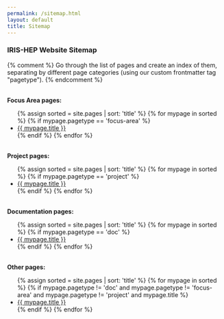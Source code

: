 ```yaml
---
permalink: /sitemap.html
layout: default
title: Sitemap
---
```

<h3>IRIS-HEP Website Sitemap</h3>

{% comment %}
Go through the list of pages and create an index of them, separating by
different page categories (using our custom frontmatter tag "pagetype").
{% endcomment %}

<br>
<b>Focus Area pages:</b>
<ul>
{% assign sorted = site.pages | sort: 'title' %}
{% for mypage in sorted %}
  {% if mypage.pagetype == 'focus-area' %} 
  <li><a href="{{mypage.permalink}}">{{ mypage.title }}</a></li>
  {% endif %}
{% endfor %}
</ul>

<br>
<b>Project pages:</b>
<ul>
{% assign sorted = site.pages | sort: 'title' %}
{% for mypage in sorted %}
  {% if mypage.pagetype == 'project' %} 
  <li><a href="{{mypage.permalink}}">{{ mypage.title }}</a></li>
  {% endif %}
{% endfor %}
</ul>

<br>
<b>Documentation pages:</b>
<ul>
{% assign sorted = site.pages | sort: 'title' %}
{% for mypage in sorted %}
  {% if mypage.pagetype == 'doc' %} 
  <li><a href="{{mypage.permalink}}">{{ mypage.title }}</a></li>
  {% endif %}
{% endfor %}
</ul>

<br>
<b>Other pages:</b>
<ul>
{% assign sorted = site.pages | sort: 'title' %}
{% for mypage in sorted %}
  {% if mypage.pagetype != 'doc' and mypage.pagetype != 'focus-area' and mypage.pagetype != 'project' and mypage.title %} 
  <li><a href="{{mypage.permalink}}">{{ mypage.title }}</a></li>
  {% endif %}
{% endfor %}
</ul>


